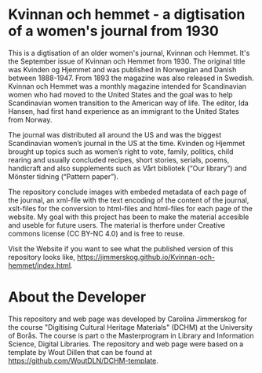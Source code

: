 # Kvinnan och hemmet - a digtisation of a women's journal from 1930
This is a digtisation of an older women's journal, Kvinnan och Hemmet. It's the September issue of Kvinnan och Hemmet from 1930. The original title was Kvinden og Hjemmet and was published in Norwegian and Danish between 1888-1947. From 1893 the magazine was also released in Swedish. Kvinnan och Hemmet was a monthly magazine intended for Scandinavian women who had moved to the United States and the goal was to help Scandinavian women transition to the American way of life. The editor, Ida Hansen, had first hand experience as an immigrant to the United States from Norway.

The journal was distributed all around the US and was the biggest Scandinavian women’s journal in the US at the time. Kvinden og Hjemmet brought up topics such as women’s right to vote, family, politics, child rearing and usually concluded recipes, short stories, serials, poems, handicraft and also supplements such as Vårt bibliotek (“Our library”) and Mönster tidning (“Pattern paper”).

The repository conclude images with embeded metadata of each page of the journal, an xml-file with the text encoding of the content of the journal, xslt-files for the conversion to html-files and html-files for each page of the website. My goal with this project has been to make the material accesible and useble for future users. The material is therfore under Creative commons license (CC BY-NC 4.0) and is free to reuse. 

Visit the Website if you want to see what the published version of this repository looks like, https://jimmerskog.github.io/Kvinnan-och-hemmet/index.html.

# About the Developer
This repository and web page was developed by Carolina Jimmerskog for the course "Digitising Cultural Heritage Materials" (DCHM) at the University of Borås. The course is part o the Masterprogram in Library and Information Science, Digital Libraries. The repository and web page were based on a template by Wout Dillen that can be found at https://github.com/WoutDLN/DCHM-template.
